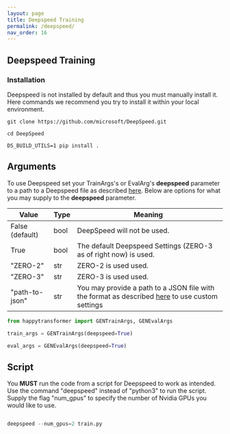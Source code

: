```yaml
---
layout: page
title: Deepspeed Training
permalink: /deepspeed/
nav_order: 16
---
```


## Deepspeed Training

### Installation
Deepspeed is not installed by default and thus you must manually install it.
Here commands we recommend you try to install it within your local environment.

```shell
git clone https://github.com/microsoft/DeepSpeed.git

cd DeepSpeed

DS_BUILD_UTILS=1 pip install .

```

## Arguments
To use Deepspeed set your TrainArgs's or EvalArg's __deepspeed__ parameter to a path to a Deepspeed file as described [here](https://huggingface.co/docs/transformers/main_classes/deepspeed). Below are options for what you may supply to the __deepspeed__ parameter.


| Value           | Type | Meaning                                                                                            |
|-----------------|------|----------------------------------------------------------------------------------------------------|
| False (default) | bool | DeepSpeed will not be used.                                                                        |
| True            | bool | The default Deepspeed Settings (ZERO-3 as of right now) is  used.                                  |
| "ZERO-2"        | str  | ZERO-2 is used used.                                                                               |
| "ZERO-3"        | str  | ZERO-3 is used used.                                                                               |
| "path-to-json"  | str  | You may provide a path to a JSON file with the format as described [here](https://huggingface.co/docs/transformers/main_classes/deepspeed) to use custom settings |


```python
from happytransformer import GENTrainArgs, GENEvalArgs

train_args = GENTrainArgs(deepspeed=True)

eval_args = GENEvalArgs(deepspeed=True)

```

## Script

You __MUST__ run the code from a script for Deepspeed to work as intended. Use the command "deepspeed" instead of "python3" to run the script. Supply the flag "num_gpus" to specify the number of Nvidia GPUs you would like to use.

```python

deepspeed --num_gpus=2 train.py

```


